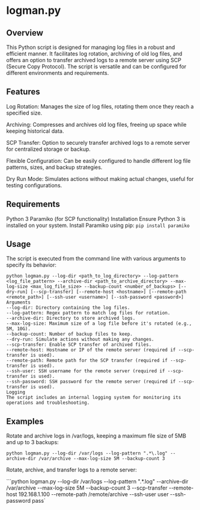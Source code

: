 # logman.py


## Overview
This Python script is designed for managing log files in a robust and efficient manner. It facilitates log rotation, archiving of old log files, and offers an option to transfer archived logs to a remote server using SCP (Secure Copy Protocol). The script is versatile and can be configured for different environments and requirements.

## Features
Log Rotation: Manages the size of log files, rotating them once they reach a specified size.

Archiving: Compresses and archives old log files, freeing up space while keeping historical data.

SCP Transfer: Option to securely transfer archived logs to a remote server for centralized storage or backup.

Flexible Configuration: Can be easily configured to handle different log file patterns, sizes, and backup strategies.

Dry Run Mode: Simulates actions without making actual changes, useful for testing configurations.

## Requirements
Python 3
Paramiko (for SCP functionality)
Installation
Ensure Python 3 is installed on your system. Install Paramiko using pip:
`pip install paramiko`

## Usage
The script is executed from the command line with various arguments to specify its behavior:


```
python logman.py --log-dir <path_to_log_directory> --log-pattern <log_file_pattern> --archive-dir <path_to_archive_directory> --max-log-size <max_log_file_size> --backup-count <number_of_backups> [--dry-run] [--scp-transfer] [--remote-host <hostname>] [--remote-path <remote_path>] [--ssh-user <username>] [--ssh-password <password>]
Arguments
--log-dir: Directory containing the log files.
--log-pattern: Regex pattern to match log files for rotation.
--archive-dir: Directory to store archived logs.
--max-log-size: Maximum size of a log file before it's rotated (e.g., 5M, 10G).
--backup-count: Number of backup files to keep.
--dry-run: Simulate actions without making any changes.
--scp-transfer: Enable SCP transfer of archived files.
--remote-host: Hostname or IP of the remote server (required if --scp-transfer is used).
--remote-path: Remote path for the SCP transfer (required if --scp-transfer is used).
--ssh-user: SSH username for the remote server (required if --scp-transfer is used).
--ssh-password: SSH password for the remote server (required if --scp-transfer is used).
Logging
The script includes an internal logging system for monitoring its operations and troubleshooting.
```

## Examples
Rotate and archive logs in /var/logs, keeping a maximum file size of 5MB and up to 3 backups:


`python logman.py --log-dir /var/logs --log-pattern ".*\.log" --archive-dir /var/archive --max-log-size 5M --backup-count 3`

Rotate, archive, and transfer logs to a remote server:


```python logman.py --log-dir /var/logs --log-pattern ".*\.log" --archive-dir /var/archive --max-log-size 5M --backup-count 3 --scp-transfer --remote-host 192.168.1.100 --remote-path /remote/archive --ssh-user user --ssh-password pass`
